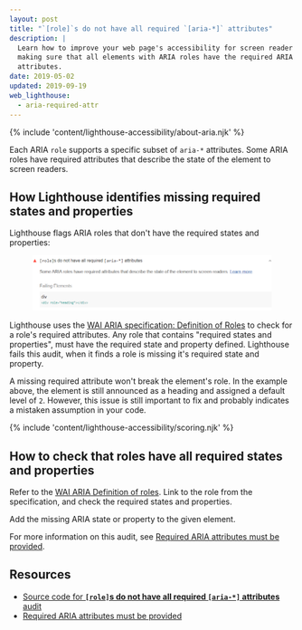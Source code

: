 ```yaml
---
layout: post
title: "`[role]`s do not have all required `[aria-*]` attributes"
description: |
  Learn how to improve your web page's accessibility for screen reader users by
  making sure that all elements with ARIA roles have the required ARIA
  attributes.
date: 2019-05-02
updated: 2019-09-19
web_lighthouse:
  - aria-required-attr
---
```


{% include 'content/lighthouse-accessibility/about-aria.njk' %}

Each ARIA `role` supports a specific subset of `aria-*` attributes.
Some ARIA roles have required attributes that describe the state of the element to screen readers.

## How Lighthouse identifies missing required states and properties

Lighthouse flags ARIA roles that don't have the required states and properties:

<figure class="w-figure">
  <img class="w-screenshot" src="aria-required-attr.png" alt="Lighthouse audit showing ARIA role missing required states and properties">
</figure>

Lighthouse uses the
[WAI ARIA specification: Definition of Roles](https://www.w3.org/TR/wai-aria-1.1/#role_definitions)
to check for a role's required attributes.
Any role that contains "required states and properties",
must have the required state and property defined.
Lighthouse fails this audit,
when it finds a role is missing it's required state and property.

A missing required attribute won't break the element's role.
In the example above,
the element is still announced as a heading and assigned a default level of `2`.
However, this issue is still important to fix and
probably indicates a mistaken assumption in your code.

{% include 'content/lighthouse-accessibility/scoring.njk' %}

## How to check that roles have all required states and properties

Refer to the [WAI ARIA Definition of roles](https://www.w3.org/TR/wai-aria-1.1/#role_definitions).
Link to the role from the specification,
and check the required states and properties.

Add the missing ARIA state or property to the given element.

For more information on this audit,
see [Required ARIA attributes must be provided](https://dequeuniversity.com/rules/axe/3.1/aria-required-attr).

## Resources

- [Source code for **`[role]`s do not have all required `[aria-*]` attributes** audit](https://github.com/GoogleChrome/lighthouse/blob/master/lighthouse-core/audits/accessibility/aria-required-attr.js)
- [Required ARIA attributes must be provided](https://dequeuniversity.com/rules/axe/3.3/aria-required-attr)
